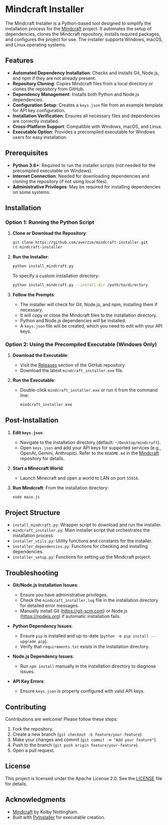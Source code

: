 # Mindcraft Installer

The Mindcraft Installer is a Python-based tool designed to simplify the installation process for the [Mindcraft](https://github.com/kolbytn/mindcraft) project. It automates the setup of dependencies, clones the Mindcraft repository, installs required packages, and configures the project for use. The installer supports Windows, macOS, and Linux operating systems.

## Features

- **Automated Dependency Installation**: Checks and installs Git, Node.js, and npm if they are not already present.
- **Repository Cloning**: Copies Mindcraft files from a local directory or clones the repository from GitHub.
- **Dependency Management**: Installs both Python and Node.js dependencies.
- **Configuration Setup**: Creates a `keys.json` file from an example template for API key configuration.
- **Installation Verification**: Ensures all necessary files and dependencies are correctly installed.
- **Cross-Platform Support**: Compatible with Windows, macOS, and Linux.
- **Executable Option**: Provides a precompiled executable for Windows users for easy installation.

## Prerequisites

- **Python 3.6+**: Required to run the installer scripts (not needed for the precompiled executable on Windows).
- **Internet Connection**: Needed for downloading dependencies and cloning the repository (if not using local files).
- **Administrative Privileges**: May be required for installing dependencies on some systems.

## Installation

### Option 1: Running the Python Script

1. **Clone or Download the Repository**:
   ```bash
   git clone https://github.com/averzze/mindcraft-installer.git
   cd mindcraft-installer
   ```

2. **Run the Installer**:
   ```bash
   python install_mindcraft.py
   ```
   To specify a custom installation directory:
   ```bash
   python install_mindcraft.py --install-dir /path/to/directory
   ```

3. **Follow the Prompts**:
   - The installer will check for Git, Node.js, and npm, installing them if necessary.
   - It will copy or clone the Mindcraft files to the installation directory.
   - Python and Node.js dependencies will be installed.
   - A `keys.json` file will be created, which you need to edit with your API keys.

### Option 2: Using the Precompiled Executable (Windows Only)

1. **Download the Executable**:
   - Visit the [Releases](https://github.com/averzze/mindcraft-installer/releases) section of the GitHub repository.
   - Download the latest `mindcraft_installer.exe` file.

2. **Run the Executable**:
   - Double-click `mindcraft_installer.exe` or run it from the command line:
     ```bash
     mindcraft_installer.exe
     ```

## Post-Installation

1. **Edit `keys.json`**:
   - Navigate to the installation directory (default: `~/Desktop/mindcraft`).
   - Open `keys.json` and add your API keys for supported services (e.g., OpenAI, Gemini, Anthropic). Refer to the `README.md` in the [Mindcraft](https://github.com/kolbytn/mindcraft) repository for details.

2. **Start a Minecraft World**:
   - Launch Minecraft and open a world to LAN on port `55916`.

3. **Run Mindcraft**:
   From the installation directory:
   ```bash
   node main.js
   ```

## Project Structure

- `install_mindcraft.py`: Wrapper script to download and run the installer.
- `mindcraft_installer.py`: Main installer script that orchestrates the installation process.
- `installer_utils.py`: Utility functions and constants for the installer.
- `installer_dependencies.py`: Functions for checking and installing dependencies.
- `installer_setup.py`: Functions for setting up the Mindcraft project.

## Troubleshooting

- **Git/Node.js Installation Issues**:
  - Ensure you have administrative privileges.
  - Check the `mindcraft_installer.log` file in the installation directory for detailed error messages.
  - Manually install Git (https://git-scm.com) or Node.js (https://nodejs.org) if automatic installation fails.

- **Python Dependency Issues**:
  - Ensure `pip` is installed and up-to-date (`python -m pip install --upgrade pip`).
  - Verify that `requirements.txt` exists in the installation directory.

- **Node.js Dependency Issues**:
  - Run `npm install` manually in the installation directory to diagnose issues.

- **API Key Errors**:
  - Ensure `keys.json` is properly configured with valid API keys.

## Contributing

Contributions are welcome! Please follow these steps:

1. Fork the repository.
2. Create a new branch (`git checkout -b feature/your-feature`).
3. Make your changes and commit (`git commit -m "Add your feature"`).
4. Push to the branch (`git push origin feature/your-feature`).
5. Open a pull request.

## License

This project is licensed under the Apache License 2.0. See the [LICENSE](LICENSE) file for details.

## Acknowledgments

- [Mindcraft](https://github.com/kolbytn/mindcraft) by Kolby Nottingham.
- Built with [PyInstaller](https://www.pyinstaller.org) for executable creation.
